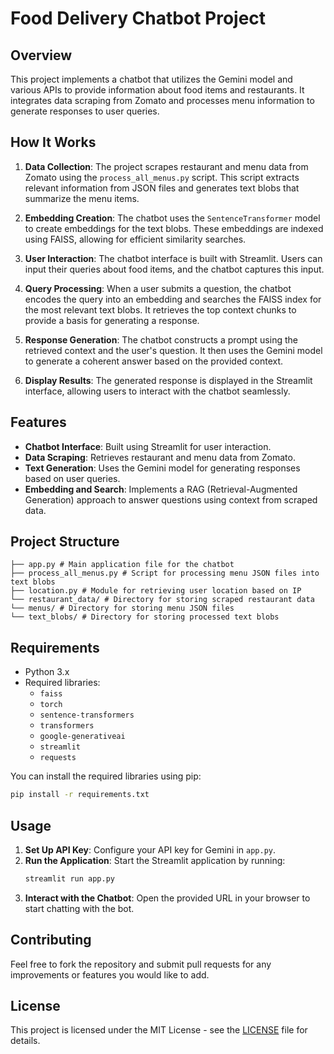 # Food Delivery Chatbot Project

## Overview
This project implements a chatbot that utilizes the Gemini model and various APIs to provide information about food items and restaurants. It integrates data scraping from Zomato and processes menu information to generate responses to user queries.

## How It Works
1. **Data Collection**: The project scrapes restaurant and menu data from Zomato using the `process_all_menus.py` script. This script extracts relevant information from JSON files and generates text blobs that summarize the menu items.

2. **Embedding Creation**: The chatbot uses the `SentenceTransformer` model to create embeddings for the text blobs. These embeddings are indexed using FAISS, allowing for efficient similarity searches.

3. **User Interaction**: The chatbot interface is built with Streamlit. Users can input their queries about food items, and the chatbot captures this input.

4. **Query Processing**: When a user submits a question, the chatbot encodes the query into an embedding and searches the FAISS index for the most relevant text blobs. It retrieves the top context chunks to provide a basis for generating a response.

5. **Response Generation**: The chatbot constructs a prompt using the retrieved context and the user's question. It then uses the Gemini model to generate a coherent answer based on the provided context.

6. **Display Results**: The generated response is displayed in the Streamlit interface, allowing users to interact with the chatbot seamlessly.

## Features
- **Chatbot Interface**: Built using Streamlit for user interaction.
- **Data Scraping**: Retrieves restaurant and menu data from Zomato.
- **Text Generation**: Uses the Gemini model for generating responses based on user queries.
- **Embedding and Search**: Implements a RAG (Retrieval-Augmented Generation) approach to answer questions using context from scraped data.

## Project Structure
```
├── app.py # Main application file for the chatbot
├── process_all_menus.py # Script for processing menu JSON files into text blobs
├── location.py # Module for retrieving user location based on IP
└── restaurant_data/ # Directory for storing scraped restaurant data
└── menus/ # Directory for storing menu JSON files
└── text_blobs/ # Directory for storing processed text blobs
```
## Requirements
- Python 3.x
- Required libraries:
  - `faiss`
  - `torch`
  - `sentence-transformers`
  - `transformers`
  - `google-generativeai`
  - `streamlit`
  - `requests`

You can install the required libraries using pip:
```bash
pip install -r requirements.txt
```

## Usage
1. **Set Up API Key**: Configure your API key for Gemini in `app.py`.
2. **Run the Application**: Start the Streamlit application by running:
   ```bash
   streamlit run app.py
   ```
3. **Interact with the Chatbot**: Open the provided URL in your browser to start chatting with the bot.

## Contributing
Feel free to fork the repository and submit pull requests for any improvements or features you would like to add.

## License
This project is licensed under the MIT License - see the [LICENSE](LICENSE) file for details.